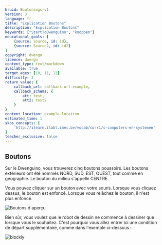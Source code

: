 ```yaml
---
hruid: Boutonswgs-v1
version: 3
language: fr
title: "Explication Boutons"
description: "Explication Boutons"
keywords: ["StartToDwenguino", "knoppen"]
educational_goals: [
    {source: Source, id: id}, 
    {source: Source2, id: id2}
]
copyright: dwengo
licence: dwengo
content_type: text/markdown
available: true
target_ages: [10, 11, 12]
difficulty: 3
return_value: {
    callback_url: callback-url-example,
    callback_schema: {
        att: test,
        att2: test2
    }
}
content_location: example-location
estimated_time: 1
skos_concepts: [
    'http://ilearn.ilabt.imec.be/vocab/curr1/s-computers-en-systemen'
]
teacher_exclusive: false
---
```

## Boutons

Sur le Dwenguino, vous trouverez cinq boutons poussoirs. Les boutons extérieurs ont été nommés NORD, SUD, EST, OUEST, tout comme en géographie. Le bouton du milieu s'appelle CENTRE.

Vous pouvez cliquer sur un bouton avec votre souris. Lorsque vous cliquez dessus, le bouton est enfoncé. Lorsque vous relâchez le bouton, il n'est plus enfoncé.

![](embed/Buttons.png "Boutons d'aperçu")

Bien sûr, vous voulez que le robot de dessin ne commence à dessiner que lorsque vous le souhaitez. C'est pourquoi vous allez entrer ici une condition de départ supplémentaire, comme dans l'exemple ci-dessous :

![blockly](@learning-object/KNOP-v1/fr/3)